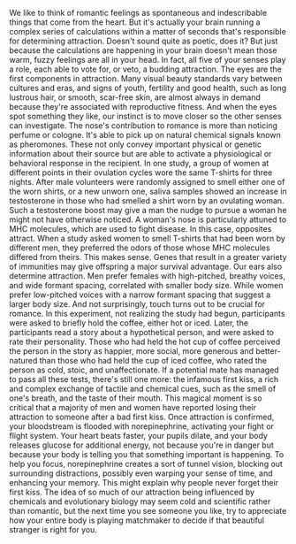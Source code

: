We like to think of romantic feelings as spontaneous and indescribable things that come from the heart. But it's actually your brain running a complex series of calculations within a matter of seconds that's responsible for determining attraction. Doesn't sound quite as poetic, does it? But just because the calculations are happening in your brain doesn't mean those warm, fuzzy feelings are all in your head. In fact, all five of your senses play a role, each able to vote for, or veto, a budding attraction. The eyes are the first components in attraction. Many visual beauty standards vary between cultures and eras, and signs of youth, fertility and good health, such as long lustrous hair, or smooth, scar-free skin, are almost always in demand because they're associated with reproductive fitness. And when the eyes spot something they like, our instinct is to move closer so the other senses can investigate. The nose's contribution to romance is more than noticing perfume or cologne. It's able to pick up on natural chemical signals known as pheromones. These not only convey important physical or genetic information about their source but are able to activate a physiological or behavioral response in the recipient. In one study, a group of women at different points in their ovulation cycles wore the same T-shirts for three nights. After male volunteers were randomly assigned to smell either one of the worn shirts, or a new unworn one, saliva samples showed an increase in testosterone in those who had smelled a shirt worn by an ovulating woman. Such a testosterone boost may give a man the nudge to pursue a woman he might not have otherwise noticed. A woman's nose is particularly attuned to MHC molecules, which are used to fight disease. In this case, opposites attract. When a study asked women to smell T-shirts that had been worn by different men, they preferred the odors of those whose MHC molecules differed from theirs. This makes sense. Genes that result in a greater variety of immunities may give offspring a major survival advantage. Our ears also determine attraction. Men prefer females with high-pitched, breathy voices, and wide formant spacing, correlated with smaller body size. While women prefer low-pitched voices with a narrow formant spacing that suggest a larger body size. And not surprisingly, touch turns out to be crucial for romance. In this experiment, not realizing the study had begun, participants were asked to briefly hold the coffee, either hot or iced. Later, the participants read a story about a hypothetical person, and were asked to rate their personality. Those who had held the hot cup of coffee perceived the person in the story as happier, more social, more generous and better-natured than those who had held the cup of iced coffee, who rated the person as cold, stoic, and unaffectionate. If a potential mate has managed to pass all these tests, there's still one more: the infamous first kiss, a rich and complex exchange of tactile and chemical cues, such as the smell of one's breath, and the taste of their mouth. This magical moment is so critical that a majority of men and women have reported losing their attraction to someone after a bad first kiss. Once attraction is confirmed, your bloodstream is flooded with norepinephrine, activating your fight or flight system. Your heart beats faster, your pupils dilate, and your body releases glucose for additional energy, not because you're in danger but because your body is telling you that something important is happening. To help you focus, norepinephrine creates a sort of tunnel vision, blocking out surrounding distractions, possibly even warping your sense of time, and enhancing your memory. This might explain why people never forget their first kiss. The idea of so much of our attraction being influenced by chemicals and evolutionary biology may seem cold and scientific rather than romantic, but the next time you see someone you like, try to appreciate how your entire body is playing matchmaker to decide if that beautiful stranger is right for you. 